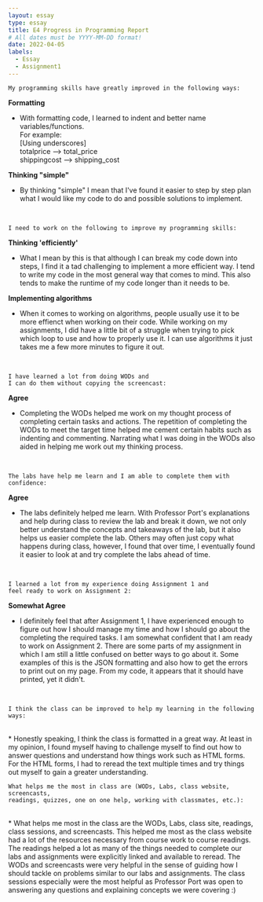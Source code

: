 ```yaml
---
layout: essay
type: essay
title: E4 Progress in Programming Report
# All dates must be YYYY-MM-DD format!
date: 2022-04-05
labels:
  - Essay
  - Assignment1
---
```



```
My programming skills have greatly improved in the following ways:
```
<strong> Formatting </strong>
* With formatting code, I learned to indent and better name variables/functions. <br>
  For example: <br>
  [Using underscores] <br>
  totalprice --> total_price <br>
  shippingcost --> shipping_cost <br>
  
<strong> Thinking "simple" </strong>
* By thinking "simple" I mean that I've found it easier to step by step plan what I would like my code to do and possible solutions to implement.
<br>

```
I need to work on the following to improve my programming skills:
```
<strong> Thinking 'efficiently' </strong>
* What I mean by this is that although I can break my code down into steps, I find it a tad challenging to implement a more efficient way. I tend to write my code in the most general way that comes to mind. This also tends to make the runtime of my code longer than it needs to be.<br>

<strong> Implementing algorithms </strong> 
* When it comes to working on algorithms, people usually use it to be more effienct when working on their code. While working on my assignments, I did have a little bit of a struggle when trying to pick which loop to use and how to properly use it. I can use algorithms it just takes me a few more minutes to figure it out.
<br>

```
I have learned a lot from doing WODs and
I can do them without copying the screencast:
```
<strong> Agree </strong>
* Completing the WODs helped me work on my thought process of completing certain tasks and actions. The repetition of completing the WODs to meet the 
target time helped me cement certain habits such as indenting and commenting. Narrating what I was doing in the WODs also aided in helping me work out my thinking process.
<br>

```
The labs have help me learn and I am able to complete them with confidence:
```
<strong> Agree </strong>
* The labs definitely helped me learn. With Professor Port's explanations and help during class to review the lab and break it down, we not only better understand the concepts and takeaways of the lab, but it also helps us easier complete the lab. Others may often just copy what happens during class, however, I found that over time, I eventually found it easier to look at and try complete the labs ahead of time. 
<br>

```
I learned a lot from my experience doing Assignment 1 and 
feel ready to work on Assignment 2:
```
<strong> Somewhat Agree </strong>
* I definitely feel that after Assignment 1, I have experienced enough to figure out how I should manage my time and how I should go about the completing the required tasks. I am somewhat confident that I am ready to work on Assignment 2. There are some parts of my assignment in which I am still a little confused on better ways to go about it. Some examples of this is the JSON formatting and also how to get the errors to print out on my page. From my code, it appears that it should have printed, yet it didn't. 
<br>

```
I think the class can be improved to help my learning in the following ways:
```
<br>
* Honestly speaking, I think the class is formatted in a great way. At least in my opinion, I found myself having to challenge myself to find out how to answer questions and understand how things work such as HTML forms. For the HTML forms, I had to reread the text multiple times and try things out myself to gain a greater understanding.
<br>

```
What helps me the most in class are (WODs, Labs, class website, screencasts, 
readings, quizzes, one on one help, working with classmates, etc.):
```
<br>
* What helps me most in the class are the WODs, Labs, class site, readings, class sessions, and screencasts. This helped me most as the class website had a lot of the resources necessary from course work to course readings. The readings helped a lot as many of the things needed to complete our labs and assignments were explicitly linked and available to reread. The WODs and screencasts were very helpful in the sense of guiding how I should tackle on problems similar to our labs and assignments. The class sessions especially were the most helpful as Professor Port was open to answering any questions and explaining concepts we were covering :) 
<br>
<br>






